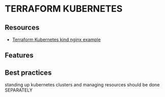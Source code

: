 # TERRAFORM KUBERNETES

## Resources

- [Terraform Kubernetes kind nginx example](https://developer.hashicorp.com/terraform/tutorials/kubernetes/kubernetes-provider)

## Features

## Best practices
standing up kubernetes clusters and managing resources should be done SEPARATELY